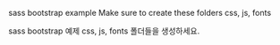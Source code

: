 sass bootstrap example
Make sure to create these folders css, js, fonts

sass bootstrap 예제
css, js, fonts 폴더들을 생성하세요.
